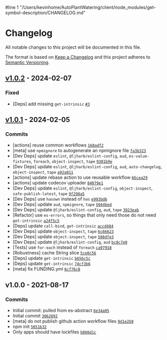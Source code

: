 #line 1 "/Users/kevinhome/AutoPlantWatering/client/node_modules/get-symbol-description/CHANGELOG.md"
# Changelog

All notable changes to this project will be documented in this file.

The format is based on [Keep a Changelog](https://keepachangelog.com/en/1.0.0/)
and this project adheres to [Semantic Versioning](https://semver.org/spec/v2.0.0.html).

## [v1.0.2](https://github.com/inspect-js/get-symbol-description/compare/v1.0.1...v1.0.2) - 2024-02-07

### Fixed

- [Deps] add missing `get-intrinsic` [`#3`](https://github.com/inspect-js/get-symbol-description/issues/3)

## [v1.0.1](https://github.com/inspect-js/get-symbol-description/compare/v1.0.0...v1.0.1) - 2024-02-05

### Commits

- [actions] reuse common workflows [`168adf2`](https://github.com/inspect-js/get-symbol-description/commit/168adf213f86e5c69a93b4768a20ad543a70b231)
- [meta] use `npmignore` to autogenerate an npmignore file [`fa3b323`](https://github.com/inspect-js/get-symbol-description/commit/fa3b323f0605cf966a5cef1a103ada46d63e466b)
- [Dev Deps] update `eslint`, `@ljharb/eslint-config`, `aud`, `es-value-fixtures`, `foreach`, `object-inspect`, `tape` [`9301b9e`](https://github.com/inspect-js/get-symbol-description/commit/9301b9e274fd9b7544af3d7d437dd254e83095e0)
- [Dev Deps] update `eslint`, `@ljharb/eslint-config`, `aud`, `auto-changelog`, `object-inspect`, `tape` [`a92a011`](https://github.com/inspect-js/get-symbol-description/commit/a92a0119f373fb61c58e3eb1d5fb6b3a3f66f157)
- [actions] update rebase action to use reusable workflow [`66cea29`](https://github.com/inspect-js/get-symbol-description/commit/66cea29835bc88ab5e937ccf996ea96409475a0e)
- [actions] update codecov uploader [`84079e1`](https://github.com/inspect-js/get-symbol-description/commit/84079e12e1421a79b63757cc3ab9c599e8eecc75)
- [Dev Deps] update `eslint`, `@ljharb/eslint-config`, `object-inspect`, `safe-publish-latest`, `tape` [`9f298a5`](https://github.com/inspect-js/get-symbol-description/commit/9f298a521e6f8a9b974b6b95e0b3de8aeaf74d9c)
- [Dev Deps] use `hasown` instead of `has` [`e993bd6`](https://github.com/inspect-js/get-symbol-description/commit/e993bd62a08a1adc2f75664be99a36e031ecf604)
- [Dev Deps] update `aud`, `npmignore`, `tape` [`5044bed`](https://github.com/inspect-js/get-symbol-description/commit/5044bed49a1b2b529b0c92fee0504747fda78147)
- [Dev Deps] update `@ljharb/eslint-config`, `aud`, `tape` [`3923eab`](https://github.com/inspect-js/get-symbol-description/commit/3923eabcf3eb2ddad7dbfd542102c29646dac242)
- [Refactor] use `es-errors`, so things that only need those do not need `get-intrinsic` [`a24f5c5`](https://github.com/inspect-js/get-symbol-description/commit/a24f5c5f6ddd1f24b22ecdc2546eb9b06924f62a)
- [Deps] update `call-bind`, `get-intrinsic` [`accd484`](https://github.com/inspect-js/get-symbol-description/commit/accd484cb970c11fb39eb5ec4301572fa4043e37)
- [Dev Deps] update `object-inspect`, `tape` [`6c66623`](https://github.com/inspect-js/get-symbol-description/commit/6c666237114333bcb548e2c9ba6eb4924cb154ad)
- [Dev Deps] update `object-inspect`, `tape` [`586dfe3`](https://github.com/inspect-js/get-symbol-description/commit/586dfe35b9b6e7dba3fb7577c5973b7466d101a3)
- [Dev Deps] update `@ljharb/eslint-config`, `aud` [`bc8c7e0`](https://github.com/inspect-js/get-symbol-description/commit/bc8c7e0382682164f78b87f41764a0a2e389c435)
- [Tests] use `for-each` instead of `foreach` [`ca97918`](https://github.com/inspect-js/get-symbol-description/commit/ca97918eaad4ff1df11fd6f187da60227722dfcd)
- [Robustness] cache String slice [`5ce0c56`](https://github.com/inspect-js/get-symbol-description/commit/5ce0c5658224ed5cf5c6775a18ee2ad60c5b7ba8)
- [Deps] update `get-intrinsic` [`b656c5c`](https://github.com/inspect-js/get-symbol-description/commit/b656c5c68fbeec35d75a635ca991b61ed004bf54)
- [Deps] update `get-intrinsic` [`74cf3b6`](https://github.com/inspect-js/get-symbol-description/commit/74cf3b6525c49998f2c984d350e4d59d7f70794c)
- [meta] fix FUNDING.yml [`6cf76c8`](https://github.com/inspect-js/get-symbol-description/commit/6cf76c8c56bf366f767a84e82038db54b508641a)

## v1.0.0 - 2021-08-17

### Commits

- Initial commit: pulled from es-abstract [`6e34a05`](https://github.com/inspect-js/get-symbol-description/commit/6e34a05ef10ce8620078cf4cecbe276c1fc1ae77)
- Initial commit [`3862092`](https://github.com/inspect-js/get-symbol-description/commit/3862092248d8ffa071ec90ec39d73e8be14ba6f1)
- [meta] do not publish github action workflow files [`9d1e2b9`](https://github.com/inspect-js/get-symbol-description/commit/9d1e2b94dd97664da5d0666985a3695c23f45865)
- npm init [`5051b32`](https://github.com/inspect-js/get-symbol-description/commit/5051b3221829f364c44b4d5e9a0c35aab3247f6a)
- Only apps should have lockfiles [`b866d1c`](https://github.com/inspect-js/get-symbol-description/commit/b866d1c4b4029277618d968cfb3cbe00f012d1a7)
